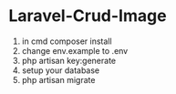 # Laravel-Crud-Image

1. in cmd composer install
2. change env.example to .env
3. php artisan key:generate
4. setup your database
5. php artisan migrate
